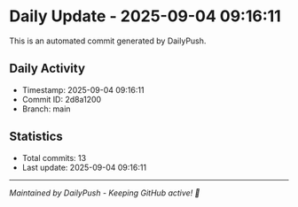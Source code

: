 # Daily Update - 2025-09-04 09:16:11

This is an automated commit generated by DailyPush.

## Daily Activity
- Timestamp: 2025-09-04 09:16:11
- Commit ID: 2d8a1200
- Branch: main

## Statistics
- Total commits: 13
- Last update: 2025-09-04 09:16:11

---
*Maintained by DailyPush - Keeping GitHub active! 🚀*
